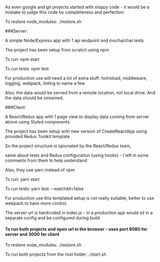 As even google and git projects started with sloppy code - it would be a mistake to judge this code by completeness and perfection

To restore node_modules: ./restore.sh

###Server:


A simple Node/Express app with 1 api endpoint and mocha/chai tests

The project has been setup from scratch using npm

To run: npm start

To run tests: npm test


For production use will need a lot of extra stuff: hotreload, middleware, logging, webpack, linting to name a few


Also, the data would be served from a remote location, not local drive. And the data should be streamed.


###Client:


A React/Redux app with 1 page view to display data coming from server above using Styled components

The project has been setup with new version of CreateReactApp using provided Redux Toolkit template


So the project structure is opionated by the React/Redux team,

same about tests and Redux configuration (using hooks) - I left in some comments from them to help understand


Also, they use yarn instead of npm


To run: yarn start

To run tests: yarn test --watchAll=false


For production use this templated setup is not really suitable, better to use webpack to have more control.

The server url is hardcoded in index.js - in a production app would sit in a separate config and be configured during build

#### To run both projects and open url in the browser - uses port 8080 for server and 3000 for client

To restore node_modules: ./restore.sh

To run both projects from the root folder: ./start.sh

